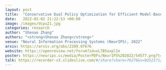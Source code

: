 ```yaml
---
layout: post
title:  "Conservative Dual Policy Optimization for Efficient Model-Based Reinforcement Learning"
date:   2022-02-02 21:22:53 +00:00
image: /images/dcpu21.jpg
categories: research
author: "Shenao Zhang"
authors: "<strong>Shenao Zhang</strong>"
venue: "Neural Information Processing Systems (NeurIPS), 2022"
arxiv: https://arxiv.org/abs/2209.07676
website: https://openreview.net/forum?id=xL7B5axplIe
poster: https://neurips.cc/media/PosterPDFs/NeurIPS%202022/54577.png?t=1669654134.1492257
talk: https://recorder-v3.slideslive.com/#/share?share=76276&s=02521712-c16c-42a3-8bee-febfa1a416a2
---
```

